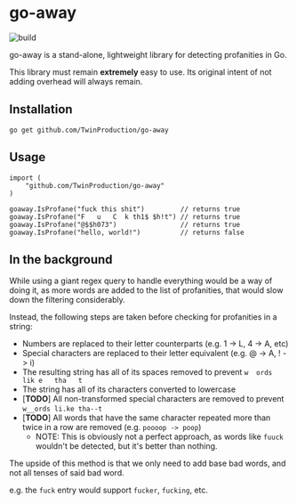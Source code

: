 # go-away

![build](https://github.com/TwinProduction/go-away/workflows/build/badge.svg)

go-away is a stand-alone, lightweight library for detecting profanities in Go.

This library must remain **extremely** easy to use. Its original intent of not adding overhead will always remain.


## Installation

```
go get github.com/TwinProduction/go-away
```


## Usage

```golang
import (
	"github.com/TwinProduction/go-away"
)

goaway.IsProfane("fuck this shit")         // returns true
goaway.IsProfane("F   u   C  k th1$ $h!t") // returns true
goaway.IsProfane("@$$h073")                // returns true
goaway.IsProfane("hello, world!")          // returns false
```


## In the background

While using a giant regex query to handle everything would be a way of doing it, as more words 
are added to the list of profanities, that would slow down the filtering considerably.

Instead, the following steps are taken before checking for profanities in a string:

- Numbers are replaced to their letter counterparts (e.g. 1 -> L, 4 -> A, etc)
- Special characters are replaced to their letter equivalent (e.g. @ -> A, ! -> i)
- The resulting string has all of its spaces removed to prevent `w  ords  lik e   tha   t`
- The string has all of its characters converted to lowercase
- [**TODO**] All non-transformed special characters are removed to prevent `w__ords li.ke tha--t`
- [**TODO**] All words that have the same character repeated more than twice in a row are removed (e.g. `poooop -> poop`)
    - NOTE: This is obviously not a perfect approach, as words like `fuuck` wouldn't be detected, but it's better than nothing.
    

The upside of this method is that we only need to add base bad words, and not all tenses of said bad word.

e.g. the `fuck` entry would support `fucker`, `fucking`, etc.
